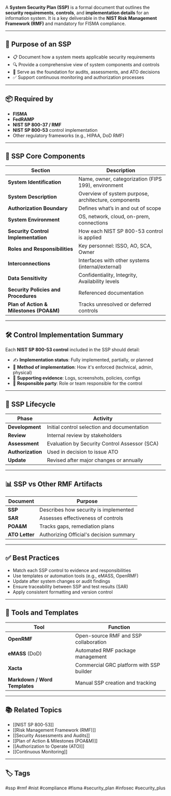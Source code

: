 A **System Security Plan (SSP)** is a formal document that outlines the **security requirements**, **controls**, and **implementation details** for an information system. It is a key deliverable in the **NIST Risk Management Framework (RMF)** and mandatory for FISMA compliance.

---

## 🎯 Purpose of an SSP

- 📋 Document how a system meets applicable security requirements
- 🔍 Provide a comprehensive view of system components and controls
- 🧩 Serve as the foundation for audits, assessments, and ATO decisions
- ✅ Support continuous monitoring and authorization processes

---

## 📦 Required by

- **FISMA**
- **FedRAMP**
- **NIST SP 800-37 / RMF**
- **NIST SP 800-53** control implementation
- Other regulatory frameworks (e.g., HIPAA, DoD RMF)

---

## 🧱 SSP Core Components

| Section                      | Description                                                  |
|------------------------------|--------------------------------------------------------------|
| **System Identification**     | Name, owner, categorization (FIPS 199), environment           |
| **System Description**        | Overview of system purpose, architecture, components         |
| **Authorization Boundary**    | Defines what’s in and out of scope                           |
| **System Environment**        | OS, network, cloud, on-prem, connections                     |
| **Security Control Implementation** | How each NIST SP 800-53 control is applied          |
| **Roles and Responsibilities**| Key personnel: ISSO, AO, SCA, Owner                         |
| **Interconnections**          | Interfaces with other systems (internal/external)            |
| **Data Sensitivity**          | Confidentiality, Integrity, Availability levels              |
| **Security Policies and Procedures** | Referenced documentation                              |
| **Plan of Action & Milestones (POA&M)** | Tracks unresolved or deferred controls             |

---

## 🛠 Control Implementation Summary

Each **NIST SP 800-53 control** included in the SSP should detail:

- ✍️ **Implementation status**: Fully implemented, partially, or planned
- 🧰 **Method of implementation**: How it's enforced (technical, admin, physical)
- 📎 **Supporting evidence**: Logs, screenshots, policies, configs
- 📆 **Responsible party**: Role or team responsible for the control

---

## 🔁 SSP Lifecycle

| Phase           | Activity                                |
|-----------------|------------------------------------------|
| **Development**  | Initial control selection and documentation |
| **Review**       | Internal review by stakeholders            |
| **Assessment**   | Evaluation by Security Control Assessor (SCA)|
| **Authorization**| Used in decision to issue ATO               |
| **Update**       | Revised after major changes or annually     |

---

## 📊 SSP vs Other RMF Artifacts

| Document     | Purpose                                |
|--------------|-----------------------------------------|
| **SSP**       | Describes how security is implemented   |
| **SAR**       | Assesses effectiveness of controls      |
| **POA&M**     | Tracks gaps, remediation plans          |
| **ATO Letter**| Authorizing Official's decision summary |

---

## ✅ Best Practices

- Match each SSP control to evidence and responsibilities
- Use templates or automation tools (e.g., eMASS, OpenRMF)
- Update after system changes or audit findings
- Ensure traceability between SSP and test results (SAR)
- Apply consistent formatting and version control

---

## 🧰 Tools and Templates

| Tool              | Function                                  |
|-------------------|-------------------------------------------|
| **OpenRMF**       | Open-source RMF and SSP collaboration     |
| **eMASS** (DoD)   | Automated RMF package management          |
| **Xacta**         | Commercial GRC platform with SSP builder  |
| **Markdown / Word Templates** | Manual SSP creation and tracking    |

---

## 📚 Related Topics

- [[NIST SP 800-53]]
- [[Risk Management Framework (RMF)]]
- [[Security Assessments and Audits]]
- [[Plan of Action & Milestones (POA&M)]]
- [[Authorization to Operate (ATO)]]
- [[Continuous Monitoring]]

---

## 🏷 Tags

#ssp #rmf #nist #compliance #fisma #security_plan #infosec #security_plus

